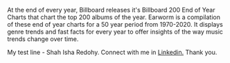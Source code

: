At the end of every year, Billboard releases it's Billboard 200 End of Year Charts that chart the top 200 albums of the year. Earworm is a compilation of these end of year charts for a 50 year period from 1970-2020. It displays genre trends and fast facts for every year to offer insights of the way music trends change over time.


My test line - Shah Isha Redohy. Connect with me in [Linkedin.](https://www.linkedin.com/in/shah-isha-redohy-58906b197/) Thank you.